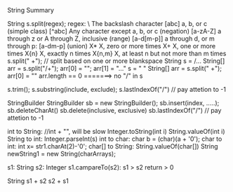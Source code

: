 String Summary

String
s.split(regex);	
	regex:
		\\	The backslash character
		[abc]	a, b, or c (simple class)
		[^abc]	Any character except a, b, or c (negation)
		[a-zA-Z]	a through z or A through Z, inclusive (range)
		[a-d[m-p]]	a through d, or m through p: [a-dm-p] (union)
		X*	X, zero or more times
		X+	X, one or more times
		X{n}	X, exactly n times
		X{n,m}	X, at least n but not more than m times
		s.split(" +"); // split based on one or more blankspace
	String s = /...
	String[] arr = s.split("/+");
	arr[0] = "";
	arr[1] = "..."
	s = " "
	String[] arr = s.split(" +");
	arr[0] = ""
	arr.length == 0 =======> no "/" in s
	
s.trim();
s.substring(include, exclude);
s.lastIndexOf("/") 	// pay attetion to -1 

StringBuilder
StringBuilder sb = new StringBuilder();
sb.insert(index, .....);
sb.deleteCharAt()
sb.delete(inclusive, exclusive)
sb.lastIndexOf("/") 	// pay attetion to -1 

int to String: 	//int + "", will be slow
				Integer.toString(int i)
				String.valueOf(int i)
String to int: 	Integer.parseInt(s)
int to char:	char b = (char)(a + '0');
char to int:	int x= str1.charAt(2)-'0';
char[] to String:	String.valueOf(char[])
					String newString1 = new String(charArrays);

s1: String
s2: Integer
s1.campareTo(s2):	s1 > s2 return > 0	

String 
s1 + s2
s2 + s1


